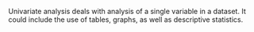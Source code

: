 Univariate analysis deals with analysis of a single variable in a dataset. It could include the use of tables, graphs, as well as descriptive statistics.
